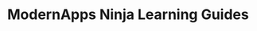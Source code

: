 ---
title: "ModernApps Ninja Learning Guides"
draft: false
# page title background image
bg_image: "images/backgrounds/page-title.jpg"
# meta description
description : "Free Learning Guides from the ModernApps Ninja Expert Community"
---